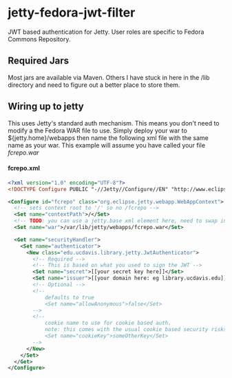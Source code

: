 # jetty-fedora-jwt-filter
JWT based authentication for Jetty.  User roles are specific to Fedora Commons Repository.

## Required Jars

Most jars are available via Maven.  Others I have stuck in here in the /lib directory and
need to figure out a better place to store them.

## Wiring up to jetty

This uses Jetty's standard auth mechanism.  This means you don't need to modify a the Fedora
WAR file to use.  Simply deploy your war to ${jetty.home}/webapps then name the following xml
file with the same name as your war.  This example will assume you have called your file *fcrepo.war*

#### fcrepo.xml

```xml
<?xml version="1.0" encoding="UTF-8"?>
<!DOCTYPE Configure PUBLIC "-//Jetty//Configure//EN" "http://www.eclipse.org/jetty/configure.dtd">

<Configure id="fcrepo" class="org.eclipse.jetty.webapp.WebAppContext">
  <!-- sets context root to '/' so no /fcrepo -->
  <Set name="contextPath">/</Set>
  <!-- TODO: you can use a jetty.base xml element here, need to swap in -->
  <Set name="war">/var/lib/jetty/webapps/fcrepo.war</Set>

  <Get name="securityHandler">
    <Set name="authenticator">
      <New class="edu.ucdavis.library.jetty.JwtAuthenticator">
        <!-- Required -->
        <!-- This is based on what you used to sign the JWT -->
        <Set name="secret">[[your secret key here]]</Set>
        <Set name="issuer">[[your domain here: eg library.ucdavis.edu]]</Set>
        <!-- Optional -->
        <!--
            defaults to true
            <Set name="allowAnonymous">false</Set>
        -->
        <!--
            cookie name to use for cookie based auth.
            note: this comes with the usual cookie based security risks
            <Set name="cookieKey">someOtherKey</Set>
        -->
      </New>
    </Set>
  </Get>
</Configure>
```